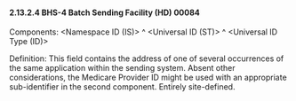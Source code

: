 #### 2.13.2.4 BHS-4 Batch Sending Facility (HD) 00084

Components: &lt;Namespace ID (IS)> ^ &lt;Universal ID (ST)> ^ &lt;Universal ID Type (ID)>

Definition: This field contains the address of one of several occurrences of the same application within the sending system. Absent other considerations, the Medicare Provider ID might be used with an appropriate sub-identifier in the second component. Entirely site-defined.
